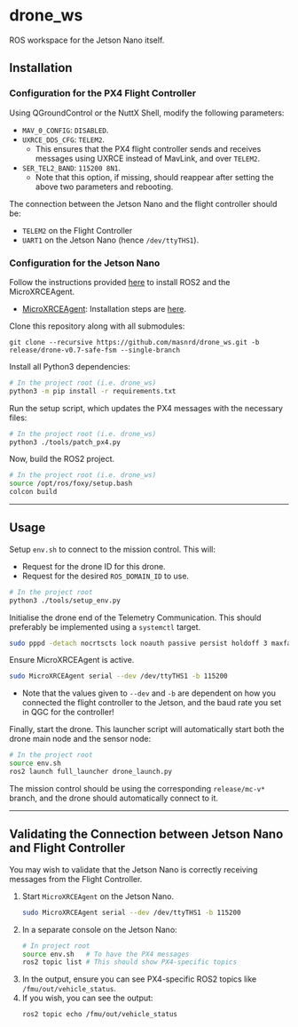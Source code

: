 # drone_ws
ROS workspace for the Jetson Nano itself.

## Installation
### Configuration for the PX4 Flight Controller
Using QGroundControl or the NuttX Shell, modify the following parameters:
- `MAV_0_CONFIG`: `DISABLED`.
- `UXRCE_DDS_CFG`: `TELEM2`.
    - This ensures that the PX4 flight controller sends and receives messages using UXRCE instead of MavLink, and over `TELEM2`.
- `SER_TEL2_BAND`: `115200 8N1`.
    - Note that this option, if missing, should reappear after setting the above two parameters and rebooting.
 
The connection between the Jetson Nano and the flight controller should be:
- `TELEM2` on the Flight Controller
- `UART1` on the Jetson Nano (hence `/dev/ttyTHS1`).

### Configuration for the Jetson Nano
Follow the instructions provided [here](https://docs.px4.io/main/en/ros/ros2_comm.html) to install ROS2 and the MicroXRCEAgent.
- [MicroXRCEAgent](https://github.com/eProsima/Micro-XRCE-DDS-Agent): Installation steps are [here](https://docs.px4.io/main/en/middleware/uxrce_dds.html).

Clone this repository along with all submodules:
```
git clone --recursive https://github.com/masnrd/drone_ws.git -b release/drone-v0.7-safe-fsm --single-branch
```

Install all Python3 dependencies:
```bash
# In the project root (i.e. drone_ws)
python3 -m pip install -r requirements.txt
```

Run the setup script, which updates the PX4 messages with the necessary files:
```bash
# In the project root (i.e. drone_ws)
python3 ./tools/patch_px4.py
```

Now, build the ROS2 project.
```bash
# In the project root (i.e. drone_ws)
source /opt/ros/foxy/setup.bash
colcon build
```

---

## Usage
Setup `env.sh` to connect to the mission control. This will:
- Request for the drone ID for this drone.
- Request for the desired `ROS_DOMAIN_ID` to use.

```bash
# In the project root
python3 ./tools/setup_env.py
```

Initialise the drone end of the Telemetry Communication. This should preferably be implemented using a `systemctl` target.
```bash
sudo pppd -detach nocrtscts lock noauth passive persist holdoff 3 maxfail 0 local [local IP]:[remote IP] [device] 57600
```

Ensure MicroXRCEAgent is active.
```bash
sudo MicroXRCEAgent serial --dev /dev/ttyTHS1 -b 115200
```
- Note that the values given to `--dev` and `-b` are dependent on how you connected the flight controller to the Jetson, and the baud rate you set in QGC for the controller!

Finally, start the drone. This launcher script will automatically start both the drone main node and the sensor node:
```bash
# In the project root
source env.sh
ros2 launch full_launcher drone_launch.py
```

The mission control should be using the corresponding `release/mc-v*` branch, and the drone should automatically connect to it.

---

## Validating the Connection between Jetson Nano and Flight Controller
You may wish to validate that the Jetson Nano is correctly receiving messages from the Flight Controller.

1. Start `MicroXRCEAgent` on the Jetson Nano.
    ```bash
    sudo MicroXRCEAgent serial --dev /dev/ttyTHS1 -b 115200
    ```
2. In a separate console on the Jetson Nano:
    ```bash
    # In project root
    source env.sh   # To have the PX4 messages
    ros2 topic list # This should show PX4-specific topics
    ```
3. In the output, ensure you can see PX4-specific ROS2 topics like `/fmu/out/vehicle_status`.
4. If you wish, you can see the output:
   ```bash
   ros2 topic echo /fmu/out/vehicle_status
   ```
    
